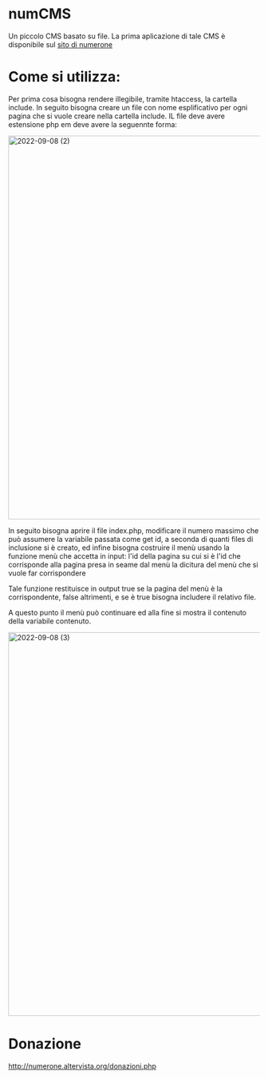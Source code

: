 # numCMS

Un piccolo CMS basato su file.
La prima aplicazione di tale CMS è disponibile sul [sito di numerone](https://numerone.altervista.org)

# Come si utilizza:
Per prima cosa bisogna rendere illegibile, tramite htaccess, la cartella include.
In seguito bisogna creare un file con nome esplificativo per ogni pagina che si vuole creare nella cartella include.
IL file deve avere estensione php em deve avere la seguennte forma:

<img width="768" alt="2022-09-08 (2)" src="https://user-images.githubusercontent.com/49764967/189149863-f5eb0d21-28d6-4960-bedf-f977153e74b2.png">

In seguito bisogna aprire il file index.php, modificare il numero massimo che può assumere la variabile passata come get id, a seconda di quanti files di inclusione si è creato, ed infine bisogna costruire il menù usando la funzione menù che accetta in input:
l'id della pagina su cui si è
l'id che corrisponde alla pagina presa in seame dal menù
la dicitura del menù che si vuole far corrispondere

Tale funzione restituisce in output true se la pagina del menù è la corrispondente, false altrimenti, e se è true bisogna includere il relativo file.

A questo punto il menù può continuare ed alla fine si mostra il contenuto della variabile contenuto.

<img width="768" alt="2022-09-08 (3)" src="https://user-images.githubusercontent.com/49764967/189151543-80533429-a9fd-43ce-8ff4-6f78fa79bc92.png">

# Donazione


http://numerone.altervista.org/donazioni.php
